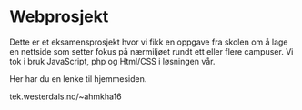 # Webprosjekt
Dette er et eksamensprosjekt hvor vi fikk en oppgave fra skolen om å lage 
en nettside som setter fokus på nærmiljøet rundt ett eller flere campuser. 
Vi tok i bruk JavaScript, php og Html/CSS i løsningen vår.

Her har du en lenke til hjemmesiden. 

tek.westerdals.no/~ahmkha16
